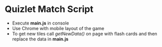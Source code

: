 # Quizlet Match Script

* Execute **main.js** in console
* Use Chrome with mobile layout of the game
* To get new tiles call *getNewData()* on page with flash cards and then replace the data in **main.js**
